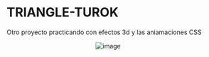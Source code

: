 # TRIANGLE-TUROK
 Otro proyecto practicando con efectos 3d y las aniamaciones CSS



<img style="width: 200px">![image](https://github.com/user-attachments/assets/6de0ee9e-f853-4701-bf97-83ca94ec1da1)<img>
